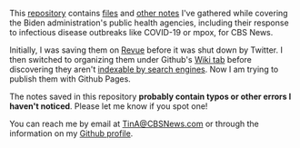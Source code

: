 This [repository](https://github.com/tinalexander/notes-by-alexander-tin) contains [files](https://github.com/tinalexander/notes/tree/main/attachments) and [other notes](https://github.com/tinalexander/notes/tree/main/pages) I've gathered while covering the Biden administration's public health agencies, including their response to infectious disease outbreaks like COVID-19 or mpox, for CBS News.

Initially, I was saving them on [Revue](https://help.twitter.com/en/using-twitter/revue) before it was shut down by Twitter. I then switched to organizing them under Github's [Wiki tab](https://github.com/tinalexander/notes/wiki) before discovering they aren't [indexable by search engines](https://docs.github.com/en/communities/documenting-your-project-with-wikis/about-wikis#:~:text=Note%3A%20Search,a%20public%20repository.). Now I am trying to publish them with Github Pages.

The notes saved in this repository **probably contain typos or other errors I haven't noticed**. Please let me know if you spot one!

You can reach me by email at [TinA@CBSNews.com](mailto:TinA@CBSNews.com) or through the information on my [Github profile](https://github.com/tinalexander). 
